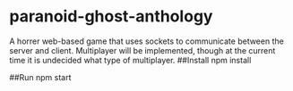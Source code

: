 paranoid-ghost-anthology
========================
A horrer web-based game that uses sockets to communicate between the server and client.
Multiplayer will be implemented, though at the current time it is undecided what type of multiplayer.
##Install
    npm install

##Run
    npm start
